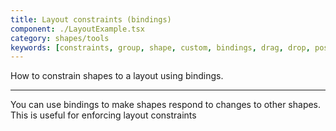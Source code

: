 ```yaml
---
title: Layout constraints (bindings)
component: ./LayoutExample.tsx
category: shapes/tools
keywords: [constraints, group, shape, custom, bindings, drag, drop, position]
---
```


How to constrain shapes to a layout using bindings.

---

You can use bindings to make shapes respond to changes to other shapes. This is useful for enforcing layout constraints

